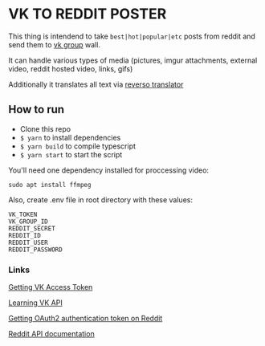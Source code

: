 # VK TO REDDIT POSTER

This thing is intendend to take `best|hot|popular|etc` posts from reddit and send them to [vk group](https://vk.com/reddtop) wall.

It can handle various types of media (pictures, imgur attachments, external video, reddit hosted video, links, gifs)

Additionally it translates all text via [reverso translator](https://context.reverso.net)

## How to run

- Clone this repo
- `$ yarn` to install dependencies
- `$ yarn build` to compile typescript
- `$ yarn start` to start the script

You'll need one dependency installed for proccessing video:

`sudo apt install ffmpeg`

Also, create .env file in root directory with these values:

`VK_TOKEN` \
`VK_GROUP_ID` \
`REDDIT_SECRET` \
`REDDIT_ID` \
`REDDIT_USER` \
`REDDIT_PASSWORD`

### Links

[Getting VK Access Token](https://vk.com/dev/implicit_flow_user)

[Learning VK API](https://vk.com/dev/first_guide)

[Getting OAuth2 authentication token on Reddit](https://github.com/reddit-archive/reddit/wiki/OAuth2)

[Reddit API documentation](https://www.reddit.com/dev/api/)
